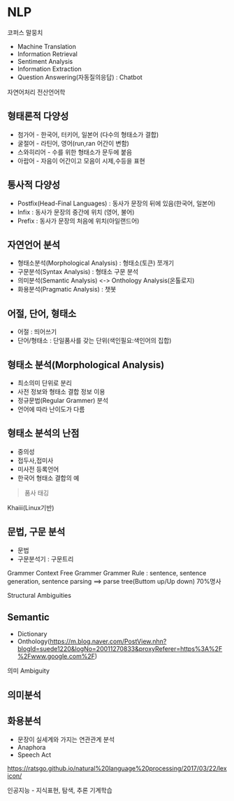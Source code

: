 # NLP

코퍼스
말뭉치

- Machine Translation
- Information Retrieval
- Sentiment Analysis
- Information Extraction
- Question Answering(자동질의응답) : Chatbot

자연어처리
전산언어학

## 형태론적 다양성

- 첨가어 - 한국어, 터키어, 일본어 (다수의 형태소가 결합)
- 굴절어 - 라틴어, 영어(run,ran 어간이 변함)
- 스와히리어 - 수를 위한 형태소가 문두에 붙음
- 아랍어 - 자음이 어간이고 모음이 시제,수등을 표현

## 통사적 다양성

- Postfix(Head-Final Languages) : 동사가 문장의 뒤에 있음(한국어, 일본어)
- Infix : 동사가 문장의 중간에 위치 (영어, 불어)
- Prefix : 동사가 문장의 처음에 위치(아일랜드어)

## 자연언어 분석

- 형태소분석(Morphological Analysis) : 형태소(토큰) 쪼개기
- 구문분석(Syntax Analysis) : 형태소 구문 분석
- 의미분석(Semantic Analysis) <-> Onthology Analysis(온톨로지)
- 화용분석(Pragmatic Analysis) : 챗봇

## 어절, 단어, 형태소

- 어절 : 띄어쓰기
- 단어/형태소 : 단일품사를 갖는 단위(색인필요:색인어의 집합)

## 형태소 분석(Morphological Analysis)

- 최소의미 단위로 분리
- 사전 정보와 형태소 결합 정보 이용
- 정규문법(Regular Grammer) 분석
- 언어에 따라 난이도가 다름

## 형태소 분석의 난점

- 중의성
- 접두사,접미사
- 미사전 등록언어
- 한국어 형태소 결합의 예

> 품사 태깅

Khaiii(Linux기반)

## 문법, 구문 분석

- 문법
- 구문분석기 : 구문트리

Grammer
Context Free Grammer
Grammer Rule : sentence, sentence generation, sentence parsing
==> parse tree(Buttom up/Up down)
70%명사

Structural Ambiguities

## Semantic

- Dictionary
- Onthology(<https://m.blog.naver.com/PostView.nhn?blogId=suede1220&logNo=20011270833&proxyReferer=https%3A%2F%2Fwww.google.com%2F>)

의미 Ambiguity

## 의미분석

## 화용분석

- 문장이 실세계와 가지는 연관관계 분석
- Anaphora
- Speech Act

<https://ratsgo.github.io/natural%20language%20processing/2017/03/22/lexicon/>

인공지능 - 지식표현, 탐색, 추론
기계학습
